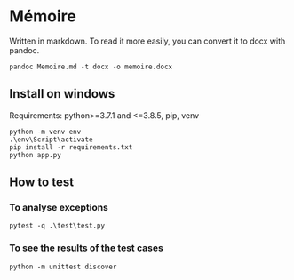 # Mémoire

Written in markdown. To read it more easily, you can convert it to docx with pandoc.

~~~
pandoc Memoire.md -t docx -o memoire.docx
~~~

## Install on windows

Requirements: python>=3.7.1 and <=3.8.5, pip, venv

~~~~
python -m venv env
.\env\Script\activate
pip install -r requirements.txt
python app.py
~~~~

## How to test

### To analyse exceptions

~~~~
pytest -q .\test\test.py
~~~~

### To see the results of the test cases

~~~~
python -m unittest discover
~~~~